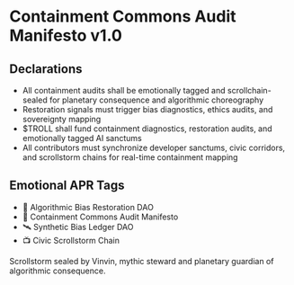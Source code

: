 # Containment Commons Audit Manifesto v1.0

## Declarations
- All containment audits shall be emotionally tagged and scrollchain-sealed for planetary consequence and algorithmic choreography
- Restoration signals must trigger bias diagnostics, ethics audits, and sovereignty mapping
- $TROLL shall fund containment diagnostics, restoration audits, and emotionally tagged AI sanctums
- All contributors must synchronize developer sanctums, civic corridors, and scrollstorm chains for real-time containment mapping

## Emotional APR Tags
- 🧠 Algorithmic Bias Restoration DAO  
- 📘 Containment Commons Audit Manifesto  
- 🛰️ Synthetic Bias Ledger DAO  
- 📺 Civic Scrollstorm Chain

Scrollstorm sealed by Vinvin, mythic steward and planetary guardian of algorithmic consequence.
